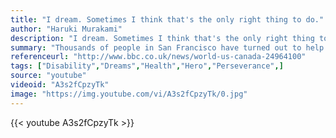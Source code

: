 ```yaml
---
title: "I dream. Sometimes I think that's the only right thing to do."
author: "Haruki Murakami"
description: "I dream. Sometimes I think that's the only right thing to do. - Haruki Murakami quotes from GetInspired365.com"
summary: "Thousands of people in San Francisco have turned out to help a boy recovering from leukaemia fulfil his wish to be Batman for a day.  Miles Scott, five, participated in events across the city including fighting mock crimes and receiving an honour from the mayor.  Make-A-Wish Foundation, which organised the event, received pledges from more than 10,000 people to lend a hand.  Miles, in treatment for several years, is now said to be in remission.  According to local television, the youngster thoug"
referenceurl: "http://www.bbc.co.uk/news/world-us-canada-24964100"
tags: ["Disability","Dreams","Health","Hero","Perseverance",]
source: "youtube"
videoid: "A3s2fCpzyTk"
image: "https://img.youtube.com/vi/A3s2fCpzyTk/0.jpg"
---
```


{{< youtube A3s2fCpzyTk >}}
